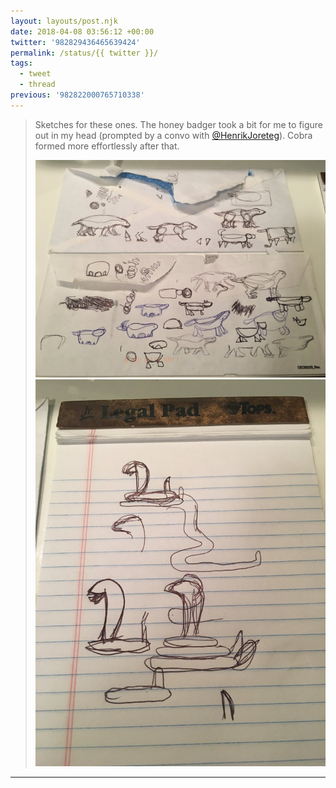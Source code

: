 ```yaml
---
layout: layouts/post.njk
date: 2018-04-08 03:56:12 +00:00
twitter: '982829436465639424'
permalink: /status/{{ twitter }}/
tags: 
  - tweet
  - thread
previous: '982822000765710338'
---
```


> Sketches for these ones. The honey badger took a bit for me to figure out in my head (prompted by a convo with [@HenrikJoreteg](https://twitter.com/HenrikJoreteg)). Cobra formed more effortlessly after that. 
> 
> ![Pen sketches of various honey badgers on the backs of envelopes.](/img/982829436465639424-DaO19w-UMAEDTTY.jpg)
> ![Pen sketches of cobras on a lined notepad.](/img/982829436465639424-DaO1-nYVAAAkcoa.jpg)

---
